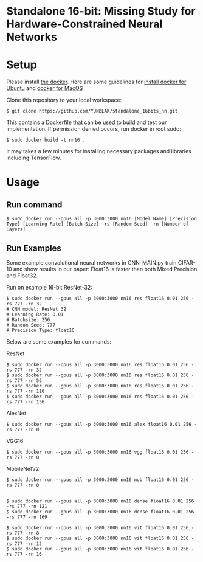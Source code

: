 # Standalone 16-bit: Missing Study for Hardware-Constrained Neural Networks

# Setup
Please install [the docker](https://www.docker.com/). Here are some guidelines for [install docker for Ubuntu](https://docs.docker.com/engine/install/ubuntu/) and [docker for MacOS](https://docs.docker.com/desktop/install/mac-install/)

Clone this repository to your local workspace:

    $ git clone https://github.com/YUNBLAK/standalone_16bits_nn.git

This contains a Dockerfile that can be used to build and test our implementation. If permission denied occurs, run docker in root sudo:

    $ sudo docker build -t nn16 .

It may takes a few minutes for installing necessary packages and libraries including TensorFlow.

# Usage
## Run command

    $ sudo docker run --gpus all -p 3000:3000 nn16 [Model Name] [Precision Type] [Learning Rate] [Batch Size] -rs [Random Seed] -rn [Number of Layers]

## Run Examples
Some example convolutional neural networks in CNN_MAIN.py train CIFAR-10 and show results in our paper: Float16 is faster than both Mixed Precision and Float32.

Run on example 16-bit ResNet-32:

    $ sudo docker run --gpus all -p 3000:3000 nn16 res float16 0.01 256 -rs 777 -rn 32
    # CNN model: ResNet 32
    # Learning Rate: 0.01
    # Batchsize: 256
    # Random Seed: 777
    # Precision Type: float16



Below are some examples for commands:

ResNet

    $ sudo docker run --gpus all -p 3000:3000 nn16 res float16 0.01 256 -rs 777 -rn 32
    $ sudo docker run --gpus all -p 3000:3000 nn16 res float16 0.01 256 -rs 777 -rn 56
    $ sudo docker run --gpus all -p 3000:3000 nn16 res float16 0.01 256 -rs 777 -rn 110
    $ sudo docker run --gpus all -p 3000:3000 nn16 res float16 0.01 256 -rs 777 -rn 156

AlexNet

    $ sudo docker run --gpus all -p 3000:3000 nn16 alex float16 0.01 256 -rs 777 -rn 0

VGG16

    $ sudo docker run --gpus all -p 3000:3000 nn16 vgg float16 0.01 256 -rs 777 -rn 0

MobileNetV2

    $ sudo docker run --gpus all -p 3000:3000 nn16 mob float16 0.01 256 -rs 777 -rn 0


    $ sudo docker run --gpus all -p 3000:3000 nn16 dense float16 0.01 256 -rs 777 -rn 121
    $ sudo docker run --gpus all -p 3000:3000 nn16 dense float16 0.01 256 -rs 777 -rn 169

    $ sudo docker run --gpus all -p 3000:3000 nn16 vit float16 0.01 256 -rs 777 -rn 8
    $ sudo docker run --gpus all -p 3000:3000 nn16 vit float16 0.01 256 -rs 777 -rn 12
    $ sudo docker run --gpus all -p 3000:3000 nn16 vit float16 0.01 256 -rs 777 -rn 16
    
